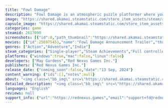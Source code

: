 ```yaml
---
title: "Fowl Damage"
description: "Fowl Damage is an atmospheric puzzle platformer where your default jump provides enough fall damage to destroy you! Carefully manage your jumps and falls as you adventure through this chilling, beautiful, and occasionally cute world."
image: "https://shared.akamai.steamstatic.com/store_item_assets/steam/apps/2617090/header.jpg?t=1726257059"
capsule_image: "https://shared.akamai.steamstatic.com/store_item_assets/steam/apps/2617090/capsule_231x87.jpg?t=1726257059"
categories: game
steamid: 2617090
screenshots: [{"id":0,"path_thumbnail":"https://shared.akamai.steamstatic.com/store_item_assets/steam/apps/2617090/ss_60ba76704ad6e3d8e162d580b0ff9e3f6425d262.600x338.jpg?t=1726257059","path_full":"https://shared.akamai.steamstatic.com/store_item_assets/steam/apps/2617090/ss_60ba76704ad6e3d8e162d580b0ff9e3f6425d262.1920x1080.jpg?t=1726257059"},{"id":1,"path_thumbnail":"https://shared.akamai.steamstatic.com/store_item_assets/steam/apps/2617090/ss_7327631632dc481e9567d1eb2b61352bad3d3ad6.600x338.jpg?t=1726257059","path_full":"https://shared.akamai.steamstatic.com/store_item_assets/steam/apps/2617090/ss_7327631632dc481e9567d1eb2b61352bad3d3ad6.1920x1080.jpg?t=1726257059"},{"id":2,"path_thumbnail":"https://shared.akamai.steamstatic.com/store_item_assets/steam/apps/2617090/ss_6f3796c0a3e44f53aed8840c85f555d616020512.600x338.jpg?t=1726257059","path_full":"https://shared.akamai.steamstatic.com/store_item_assets/steam/apps/2617090/ss_6f3796c0a3e44f53aed8840c85f555d616020512.1920x1080.jpg?t=1726257059"},{"id":3,"path_thumbnail":"https://shared.akamai.steamstatic.com/store_item_assets/steam/apps/2617090/ss_81ce1c84803bbd37e110a01052ae94da1c65ec2e.600x338.jpg?t=1726257059","path_full":"https://shared.akamai.steamstatic.com/store_item_assets/steam/apps/2617090/ss_81ce1c84803bbd37e110a01052ae94da1c65ec2e.1920x1080.jpg?t=1726257059"},{"id":4,"path_thumbnail":"https://shared.akamai.steamstatic.com/store_item_assets/steam/apps/2617090/ss_e7c4ef0971b8b3e775cbbdf5b387ce1c33898194.600x338.jpg?t=1726257059","path_full":"https://shared.akamai.steamstatic.com/store_item_assets/steam/apps/2617090/ss_e7c4ef0971b8b3e775cbbdf5b387ce1c33898194.1920x1080.jpg?t=1726257059"},{"id":5,"path_thumbnail":"https://shared.akamai.steamstatic.com/store_item_assets/steam/apps/2617090/ss_d8b65934b741a1b57aa7a14830ea2ee41c30351c.600x338.jpg?t=1726257059","path_full":"https://shared.akamai.steamstatic.com/store_item_assets/steam/apps/2617090/ss_d8b65934b741a1b57aa7a14830ea2ee41c30351c.1920x1080.jpg?t=1726257059"}]
movies: [{"id":256975451,"name":"Fowl Damage Announcement Trailer","thumbnail":"https://shared.akamai.steamstatic.com/store_item_assets/steam/apps/256975451/movie.293x165.jpg?t=1697144225","webm":{"480":"http://video.akamai.steamstatic.com/store_trailers/256975451/movie480_vp9.webm?t=1697144225","max":"http://video.akamai.steamstatic.com/store_trailers/256975451/movie_max_vp9.webm?t=1697144225"},"mp4":{"480":"http://video.akamai.steamstatic.com/store_trailers/256975451/movie480.mp4?t=1697144225","max":"http://video.akamai.steamstatic.com/store_trailers/256975451/movie_max.mp4?t=1697144225"},"highlight":true}]
genres: ["Action","Adventure","Indie"]
steam_categories: ["Single-player","Steam Achievements","Full controller support","Steam Workshop","Includes level editor","Family Sharing"]
platforms: {"windows":true,"mac":false,"linux":false}
developers: ["May Gardens","Red Nexus Games Inc."]
publishers: ["Red Nexus Games Inc."]
release_date: {"coming_soon":false,"date":"13 Sep, 2024"}
content_warning: {"ids":[],"notes":null}
about: "<img class=\"bb_img\" src=\"https://shared.akamai.steamstatic.com/store_item_assets/steam/apps/2617090/extras/rolly_header_2x.gif?t=1726257059\" /><br><br>This atmospheric puzzle-platformer from the developers of Peglin and Friday Night Bullet Arena offers one-button platforming with incredible depth: carefully manage your jumps and falls to avoid becoming scrambled!<br><br>Your adventure will have you escape from the factory, splash through the riverbed, climb the giant trees of the ancient forest, slip your way through the slimy cave and hunt for secret warp zones in each area in an attempt to find a new home for your fragile friend.<br><br><img class=\"bb_img\" src=\"https://shared.akamai.steamstatic.com/store_item_assets/steam/apps/2617090/extras/fd-small.gif?t=1726257059\" /><br><br>Classic platforming staples interact with the unforgiving fall damage in never-before-seen ways:<br><ul class=\"bb_ul\"><li>Ramps that convert your falls into incredible speed boosts,<br></li><li>Bubbles that can catch (or launch!) you,<br></li><li>Intense boss fights that will put your platforming and puzzle-solving skills to the test,<br></li><li>And many more mechanics and secrets to discover!</li></ul><br>Fowl Damage also includes a fully functional <strong>level-editor!</strong><br><ul class=\"bb_ul\"><li> Create your own levels with practically all of the same tools &amp; tricks found in the main game.<br></li><li> Share your levels with your friends, family, and/or publicly - either manually or via the Steam Workshop!<br></li><li> Play levels created by fellow community members - jump into the highest rated levels, browse by challenge level, or let the game throw you into a random level! What whimsical or nefarious creations await you?</li></ul>"
detailed_description: "<img class=\"bb_img\" src=\"https://shared.akamai.steamstatic.com/store_item_assets/steam/apps/2617090/extras/rolly_header_2x.gif?t=1726257059\" /><br><br>This atmospheric puzzle-platformer from the developers of Peglin and Friday Night Bullet Arena offers one-button platforming with incredible depth: carefully manage your jumps and falls to avoid becoming scrambled!<br><br>Your adventure will have you escape from the factory, splash through the riverbed, climb the giant trees of the ancient forest, slip your way through the slimy cave and hunt for secret warp zones in each area in an attempt to find a new home for your fragile friend.<br><br><img class=\"bb_img\" src=\"https://shared.akamai.steamstatic.com/store_item_assets/steam/apps/2617090/extras/fd-small.gif?t=1726257059\" /><br><br>Classic platforming staples interact with the unforgiving fall damage in never-before-seen ways:<br><ul class=\"bb_ul\"><li>Ramps that convert your falls into incredible speed boosts,<br></li><li>Bubbles that can catch (or launch!) you,<br></li><li>Intense boss fights that will put your platforming and puzzle-solving skills to the test,<br></li><li>And many more mechanics and secrets to discover!</li></ul><br>Fowl Damage also includes a fully functional <strong>level-editor!</strong><br><ul class=\"bb_ul\"><li> Create your own levels with practically all of the same tools &amp; tricks found in the main game.<br></li><li> Share your levels with your friends, family, and/or publicly - either manually or via the Steam Workshop!<br></li><li> Play levels created by fellow community members - jump into the highest rated levels, browse by challenge level, or let the game throw you into a random level! What whimsical or nefarious creations await you?</li></ul>"
languages: "English"
reviews: null
support_info: {"url":"https://rednexus.games","email":"support+fd@rednexus.games"}
---
```


